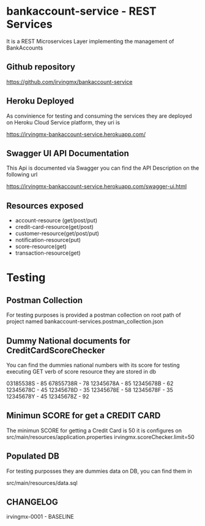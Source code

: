 # bankaccount-service - REST Services

It is a REST Microservices Layer implementing the management of BankAccounts

## Github repository

https://github.com/irvingmx/bankaccount-service

## Heroku Deployed

As convinience for testing and consuming the services they are deployed on Heroku Cloud Service platform, they uri is 

https://irvingmx-bankaccount-service.herokuapp.com/

## Swagger UI API Documentation

This Api is documented vía Swagger you can find the API Description on the following url 

https://irvingmx-bankaccount-service.herokuapp.com/swagger-ui.html

## Resources exposed

* account-resource (get/post/put)
* credit-card-resource(get/post)
* customer-resource(get/post/put)
* notification-resource(put)
* score-resource(get)
* transaction-resource(get)

# Testing 

## Postman Collection

For testing purposes is provided a postman collection on root path of project named bankaccount-services.postman_collection.json  

## Dummy National documents for CreditCardScoreChecker

You can find the dummies national numbers with its score for testing executing GET verb of score resource they are stored in db

03185538S - 85
67855738R - 78
12345678A - 85
12345678B - 62
12345678C - 45
12345678D - 35
12345678E - 58
12345678F - 35
12345678Y - 45
12345678Z - 92

## Minimun SCORE for get a CREDIT CARD 

The minimun SCORE for getting a Credit Card is 50 it is configures on src/main/resources/application.properties
irvingmx.scoreChecker.limit=50

## Populated DB

For testing purposses they are dummies data on DB, you can find them in 

src/main/resources/data.sql

## CHANGELOG

irvingmx-0001 - BASELINE 

